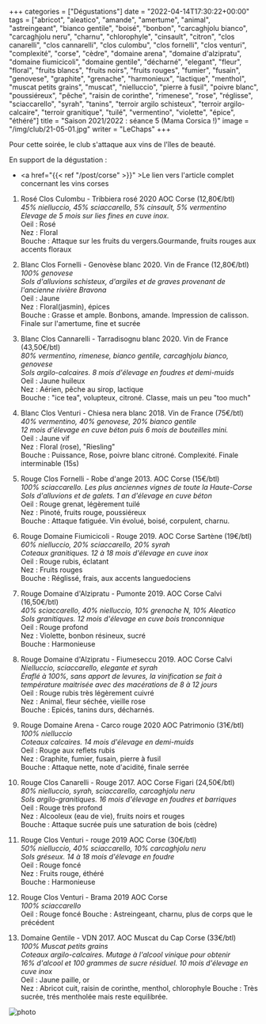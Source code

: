 +++
categories = ["Dégustations"]
date = "2022-04-14T17:30:22+00:00"
tags = ["abricot", "aleatico", "amande", "amertume", "animal", "astreingeant", "bianco gentile", "boisé", "bonbon", "carcaghjolu bianco", "carcaghjolu neru", "charnu", "chlorophyle", "cinsault", "citron", "clos canarelli", "clos cannarelli", "clos culombu", "clos fornelli", "clos venturi", "complexité", "corse", "cèdre", "domaine arena", "domaine d'alzipratu", "domaine fiumicicoli", "domaine gentile", "décharné", "elegant", "fleur", "floral", "fruits blancs", "fruits noirs", "fruits rouges", "fumier", "fusain", "genovese", "graphite", "grenache", "harmonieux", "lactique", "menthol", "muscat petits grains", "muscat", "nielluccio", "pierre à fusil", "poivre blanc", "poussiéreux", "pêche", "raisin de corinthe", "rimenese", "rose", "réglisse", "sciaccarello", "syrah", "tanins", "terroir argilo schisteux", "terroir argilo-calcaire", "terroir granitique", "tuilé", "vermentino", "violette", "épice", "éthéré"] 
title = "Saison 2021/2022 : séance 5 (Mama Corsica !)"
image = "/img/club/21-05-01.jpg"
writer = "LeChaps"
+++

Pour cette soirée, le club s'attaque aux vins de l'îles de beauté.

En support de la dégustation :  
* <a href="{{< ref "/post/corse" >}}" >Le lien vers l'article complet concernant les vins corses</a>

1. Rosé Clos Culombu - Tribbiera rosé 2020 AOC Corse (12,80€/btl)  
_45% nielluccio, 45% sciaccarello, 5% cinsault, 5% vermentino_  
_Elevage de 5 mois sur lies fines en cuve inox._  
Oeil : Rosé  
Nez : Floral  
Bouche : Attaque sur les fruits du vergers.Gourmande, fruits rouges aux accents floraux

2. Blanc Clos Fornelli - Genovèse blanc 2020. Vin de France (12,80€/btl) <i class="fa fa-plus-circle"></i>  
_100% genovese_  
_Sols d'alluvions schisteux, d'argiles et de graves provenant de l'ancienne rivière Bravona_  
Oeil : Jaune  
Nez : Floral(jasmin), épices  
Bouche : Grasse et ample. Bonbons, amande. Impression de calisson. Finale sur l'amertume, fine et sucrée

3. Blanc Clos Cannarelli - Tarradisognu blanc 2020. Vin de France (43,50€/btl)  
_80% vermentino, rimenese, bianco gentile, carcaghjolu bianco, genovese_  
_Sols argilo-calcaires. 8 mois d'élevage en foudres et demi-muids_  
Oeil : Jaune huileux  
Nez : Aérien, pêche au sirop, lactique  
Bouche : "ice tea", volupteux, citroné. Classe, mais un peu "too much"

4. Blanc Clos Venturi - Chiesa nera blanc 2018. Vin de France (75€/btl)  
_40% vermentino, 40% genovese, 20% bianco gentile_  
_12 mois d'élevage en cuve béton puis 6 mois de bouteilles mini._  
Oeil : Jaune vif  
Nez : Floral (rose), "Riesling"  
Bouche : Puissance, Rose, poivre blanc citroné. Complexité. Finale interminable (15s)

5. Rouge Clos Fornelli - Robe d'ange 2013. AOC Corse (15€/btl)  
_100% sciaccarello. Les plus anciennes vignes de toute la Haute-Corse_  
_Sols d'alluvions et de galets. 1 an d'élevage en cuve béton_  
Oeil : Rouge grenat, légèrement tuilé  
Nez : Pinoté, fruits rouge, poussiéreux  
Bouche : Attaque fatiguée. Vin évolué, boisé, corpulent, charnu.

6. Rouge Domaine Fiumicicoli - Rouge 2019. AOC Corse Sartène (19€/btl)  
_60% nielluccio, 20% sciaccarello, 20% syrah_  
_Coteaux granitiques. 12 à 18 mois d'élevage en cuve inox_  
Oeil : Rouge rubis, éclatant  
Nez : Fruits rouges  
Bouche : Réglissé, frais, aux accents languedociens

7. Rouge Domaine d'Alzipratu - Pumonte 2019. AOC Corse Calvi (16,50€/btl)  
_40% sciaccarello, 40% nielluccio, 10% grenache N, 10% Aleatico_  
_Sols granitiques. 12 mois d'élevage en cuve bois tronconnique_  
Oeil : Rouge profond  
Nez : Violette, bonbon résineux, sucré  
Bouche : Harmonieuse

8. Rouge Domaine d'Alzipratu - Fiumeseccu 2019. AOC Corse Calvi <i class="fa fa-minus-circle"></i>  
_Nielluccio, sciaccarello, elegante et syrah_  
_Éraflé à 100%, sans apport de levures, la vinification se fait à température maitrisée avec des macérations de 8 à 12 jours_  
Oeil : Rouge rubis très légèrement cuivré  
Nez : Animal, fleur séchée, vieille rose  
Bouche : Epicés, tanins durs, décharnés.

9. Rouge Domaine Arena - Carco rouge 2020 AOC Patrimonio (31€/btl)  
_100% nielluccio_  
_Coteaux calcaires. 14 mois d'élevage en demi-muids_  
Oeil : Rouge aux reflets rubis  
Nez : Graphite, fumier, fusain, pierre à fusil  
Bouche : Attaque nette, note d'acidité, finale serrée

10. Rouge Clos Canarelli - Rouge 2017. AOC Corse Figari (24,50€/btl)  
_80% nielluccio, syrah, sciaccarello, carcaghjolu neru_  
_Sols argilo-granitiques. 16 mois d'élevage en foudres et barriques_  
Oeil : Rouge très profond  
Nez : Alcooleux (eau de vie), fruits noirs et rouges  
Bouche : Attaque sucrée puis une saturation de bois (cèdre)

11. Rouge Clos Venturi - rouge 2019 AOC Corse (30€/btl)  
_50% nielluccio, 40% sciaccarello, 10% carcaghjolu neru_  
_Sols gréseux. 14 à 18 mois d'élevage en foudre_  
Oeil : Rouge foncé  
Nez : Fruits rouge, éthéré  
Bouche : Harmonieuse

12. Rouge Clos Venturi - Brama 2019 AOC Corse  
_100% sciaccarello_  
Oeil : Rouge foncé
Bouche : Astreingeant, charnu, plus de corps que le précédent

13. Domaine Gentile - VDN 2017. AOC Muscat du Cap Corse (33€/btl)  
_100% Muscat petits grains_  
_Coteaux argilo-calcaires. Mutage à l'alcool vinique pour obtenir_  
_16% d'alcool et 100 grammes de sucre résiduel. 10 mois d'élevage en cuve inox_  
Oeil : Jaune paille, or  
Nez : Abricot cuit, raisin de corinthe, menthol, chlorophyle
Bouche : Très sucrée, trés mentholée mais reste equilibrée.

![photo][1]

[1]: /img/club/21-05-01.jpg
